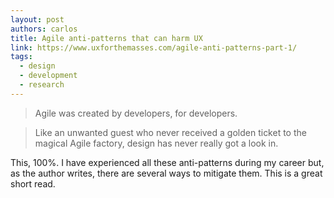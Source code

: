 ```yaml
---
layout: post
authors: carlos
title: Agile anti-patterns that can harm UX
link: https://www.uxforthemasses.com/agile-anti-patterns-part-1/
tags:
  - design
  - development
  - research
---
```

> Agile was created by developers, for developers.

> Like an unwanted guest who never received a golden ticket to the magical Agile factory, design has never really got a look in.

This, 100%. I have experienced all these anti-patterns during my career but, as the author writes, there are several ways to mitigate them. This is a great short read.
